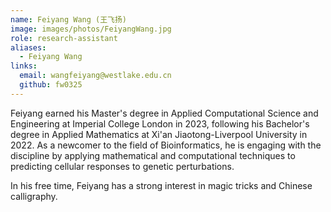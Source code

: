 ```yaml
---
name: Feiyang Wang (王飞扬)
image: images/photos/FeiyangWang.jpg
role: research-assistant
aliases:
  - Feiyang Wang
links:
  email: wangfeiyang@westlake.edu.cn
  github: fw0325
---
```


Feiyang earned his Master's degree in Applied Computational Science and Engineering at Imperial College London in 2023,
following his Bachelor's degree in Applied Mathematics at Xi'an Jiaotong-Liverpool University in 2022.
As a newcomer to the field of Bioinformatics, he is engaging with the discipline by applying mathematical and computational techniques to
predicting cellular responses to genetic perturbations.

In his free time, Feiyang has a strong interest in magic tricks and Chinese calligraphy.
